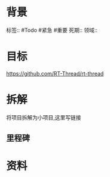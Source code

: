 # 背景
标签:: #Todo #紧急 #重要
死期::
领域::
# 目标
https://github.com/RT-Thread/rt-thread

# 拆解
将项目拆解为小项目,这里写链接

## 里程碑


# 资料


